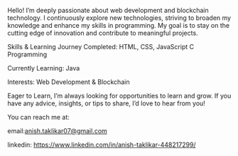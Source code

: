 Hello! I’m deeply passionate about web development and blockchain technology. I continuously explore new technologies, striving to broaden my knowledge and enhance my skills in programming. My goal is to stay on the cutting edge of innovation and contribute to meaningful projects.

Skills & Learning Journey
Completed:
HTML, CSS, JavaScript
C Programming

Currently Learning:
Java

Interests:
Web Development &
Blockchain

Eager to Learn,
I’m always looking for opportunities to learn and grow. If you have any advice, insights, or tips to share, I’d love to hear from you!

You can reach me at:

email:anish.taklikar07@gmail.com

linkedin: https://www.linkedin.com/in/anish-taklikar-448217299/
